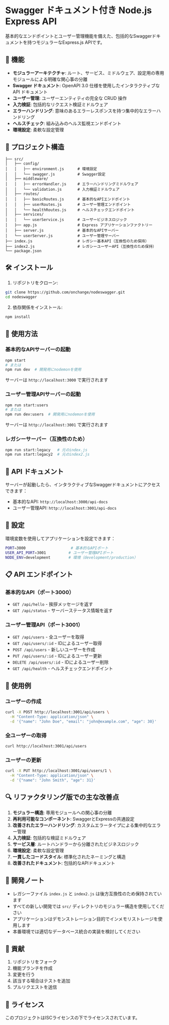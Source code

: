 # Swagger ドキュメント付き Node.js Express API

基本的なエンドポイントとユーザー管理機能を備えた、包括的なSwaggerドキュメントを持つモジュラーなExpress.js APIです。

## 🚀 機能

- **モジュラーアーキテクチャ**: ルート、サービス、ミドルウェア、設定用の専用モジュールによる明確な関心事の分離
- **Swagger ドキュメント**: OpenAPI 3.0 仕様を使用したインタラクティブな API ドキュメント
- **ユーザー管理**: ユーザーエンティティの完全な CRUD 操作
- **入力検証**: 包括的なリクエスト検証ミドルウェア
- **エラーハンドリング**: 意味のあるエラーレスポンスを持つ集中的なエラーハンドリング
- **ヘルスチェック**: 組み込みのヘルス監視エンドポイント
- **環境設定**: 柔軟な設定管理

## 📁 プロジェクト構造

```
├── src/
│   ├── config/
│   │   ├── environment.js      # 環境設定
│   │   └── swagger.js          # Swagger設定
│   ├── middleware/
│   │   ├── errorHandler.js     # エラーハンドリングミドルウェア
│   │   └── validation.js       # 入力検証ミドルウェア
│   ├── routes/
│   │   ├── basicRoutes.js      # 基本的なAPIエンドポイント
│   │   ├── userRoutes.js       # ユーザー管理エンドポイント
│   │   └── healthRoutes.js     # ヘルスチェックエンドポイント
│   ├── services/
│   │   └── userService.js      # ユーザービジネスロジック
│   ├── app.js                  # Express アプリケーションファクトリー
│   ├── server.js               # 基本的なAPIサーバー
│   └── userServer.js           # ユーザー管理サーバー
├── index.js                    # レガシー基本API（互換性のため保持）
├── index2.js                   # レガシーユーザーAPI（互換性のため保持）
└── package.json
```

## 🛠 インストール

1. リポジトリをクローン:
```bash
git clone https://github.com/onchange/nodeswagger.git
cd nodeswagger
```

2. 依存関係をインストール:
```bash
npm install
```

## 🚀 使用方法

### 基本的なAPIサーバーの起動
```bash
npm start
# または
npm run dev  # 開発用にnodemonを使用
```
サーバーは `http://localhost:3000` で実行されます

### ユーザー管理APIサーバーの起動
```bash
npm run start:users
# または
npm run dev:users  # 開発用にnodemonを使用
```
サーバーは `http://localhost:3001` で実行されます

### レガシーサーバー（互換性のため）
```bash
npm run start:legacy   # 元のindex.js
npm run start:legacy2  # 元のindex2.js
```

## 📖 API ドキュメント

サーバーが起動したら、インタラクティブなSwaggerドキュメントにアクセスできます：

- 基本的なAPI: `http://localhost:3000/api-docs`
- ユーザー管理API: `http://localhost:3001/api-docs`

## 🔧 設定

環境変数を使用してアプリケーションを設定できます：

```bash
PORT=3000                    # 基本的なAPIポート
USER_API_PORT=3001          # ユーザー管理APIポート
NODE_ENV=development        # 環境（development/production）
```

## 📋 API エンドポイント

### 基本的なAPI（ポート3000）
- `GET /api/hello` - 挨拶メッセージを返す
- `GET /api/status` - サーバーステータス情報を返す

### ユーザー管理API（ポート3001）
- `GET /api/users` - 全ユーザーを取得
- `GET /api/users/:id` - IDによるユーザー取得
- `POST /api/users` - 新しいユーザーを作成
- `PUT /api/users/:id` - IDによるユーザー更新
- `DELETE /api/users/:id` - IDによるユーザー削除
- `GET /api/health` - ヘルスチェックエンドポイント

## 🧪 使用例

### ユーザーの作成
```bash
curl -X POST http://localhost:3001/api/users \
  -H "Content-Type: application/json" \
  -d '{"name": "John Doe", "email": "john@example.com", "age": 30}'
```

### 全ユーザーの取得
```bash
curl http://localhost:3001/api/users
```

### ユーザーの更新
```bash
curl -X PUT http://localhost:3001/api/users/1 \
  -H "Content-Type: application/json" \
  -d '{"name": "John Smith", "age": 31}'
```

## 🔍 リファクタリング版での主な改善点

1. **モジュラー構造**: 専用モジュールへの関心事の分離
2. **再利用可能なコンポーネント**: SwaggerとExpressの共通設定
3. **改善されたエラーハンドリング**: カスタムエラータイプによる集中的なエラー管理
4. **入力検証**: 包括的な検証ミドルウェア
5. **サービス層**: ルートハンドラーから分離されたビジネスロジック
6. **環境設定**: 柔軟な設定管理
7. **一貫したコードスタイル**: 標準化されたネーミングと構造
8. **改善されたドキュメント**: 包括的なAPIドキュメント

## 📝 開発ノート

- レガシーファイル `index.js` と `index2.js` は後方互換性のため保持されています
- すべての新しい開発では `src/` ディレクトリのモジュラー構造を使用してください
- アプリケーションはデモンストレーション目的でインメモリストレージを使用します
- 本番環境では適切なデータベース統合の実装を検討してください

## 🤝 貢献

1. リポジトリをフォーク
2. 機能ブランチを作成
3. 変更を行う
4. 該当する場合はテストを追加
5. プルリクエストを送信

## 📄 ライセンス

このプロジェクトはISCライセンスの下でライセンスされています。